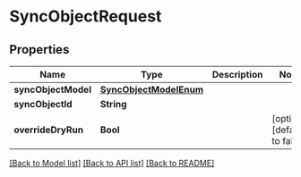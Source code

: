 # SyncObjectRequest

## Properties
Name | Type | Description | Notes
------------ | ------------- | ------------- | -------------
**syncObjectModel** | [**SyncObjectModelEnum**](SyncObjectModelEnum.md) |  | 
**syncObjectId** | **String** |  | 
**overrideDryRun** | **Bool** |  | [optional] [default to false]

[[Back to Model list]](../README.md#documentation-for-models) [[Back to API list]](../README.md#documentation-for-api-endpoints) [[Back to README]](../README.md)


